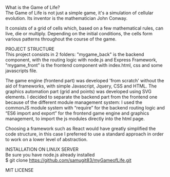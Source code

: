 What is the Game of Life?\
The Game of Life is not just a simple game, it's a simulation of cellular evolution. Its inventor is the mathematician John Conway.

It consists of a grid of cells which, based on a few mathematical rules, can live, die or multiply. Depending on the initial conditions, the cells form various patterns throughout the course of the game.

PROJECT STRUCTURE\
This project consists in 2 folders: "mygame_back" is the backend component, with the routing logic with node.js and Express Framework, "mygame_front" is the frontend component with index.html, css and some javascripts file.

The game engine (frontend part) was developed 'from scratch' without the aid of frameworks, with simple Javascript, Jquery, CSS and HTML. The graphics automation part (grid and points) was developed using SVG elements. I decided to separate the backend part from the frontend one because of the different module management system: I used the commonJS module system with “require” for the backend routing logic and “ES6 import and export” for the frontend game engine and graphics management, to import the js modules directly into the html page.

Choosing a framework such as React would have greatly simplified the code structure, in this case I preferred to use a standard approach in order to work on a lower level of abstraction.

INSTALLATION ON LINUX SERVER\
Be sure you have node.js already installed\
$  git clone https://github.com/samugit83/myGameofLife.git


MIT LICENSE

